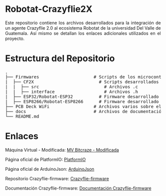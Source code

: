 # Robotat-Crazyflie2X
<p align="justify">
Este repositorio contiene los archivos desarrollados para la integración de un agente Crazyflie 2.0 al ecosistema Robotat de la universidad Del Valle de Guatemala. Así mismo se detallan los enlaces adicionales utilizados en el proyecto.
</p>

# Estructura del Repositorio
<pre>
.
├── Firmwares                     # Scripts de los microcontroladores utilizados
|  ├── CF2X                         # Scripts desarrollados para un Crazyflie 2.0
|  |  ├── src                         # Archivos .c 
|  |  ├── interface                   # Archivos .h
|  ├── ESP32/Robotat-ESP32          # Firmware desarrollado para un ESP32 en PlatformIO 
|  ├── ESP8266/Robotat-ESP8266      # Firmware desarrollado para un ESP8266 en PlatformIO
├── PCB Deck WiFi                 # Archivos varios sobre el diseño del Deck Wifi
├── docs                          # Archivos de documentación
└── README.md
</pre>

# Enlaces
Máquina Virtual - Modificada:
[MV Bitcraze - Modificada](https://drive.google.com/file/d/18Oqa_0zlma20MqQFms9iviuOhDSBn1zF/view?usp=share_link)

Página oficial de PlatformIO:
[PlatformIO](https://platformio.org/)

Página oficial de ArduinoJson:
[ArduinoJson](https://arduinojson.org/)

Repositorio Crazyflie-firmware:
[Crazyflie-firmware](https://github.com/bitcraze/crazyflie-firmware)

Documentación Crazyflie-firmware:
[Documentación Crazyflie-firmware](https://www.bitcraze.io/documentation/repository/crazyflie-firmware/master/)

